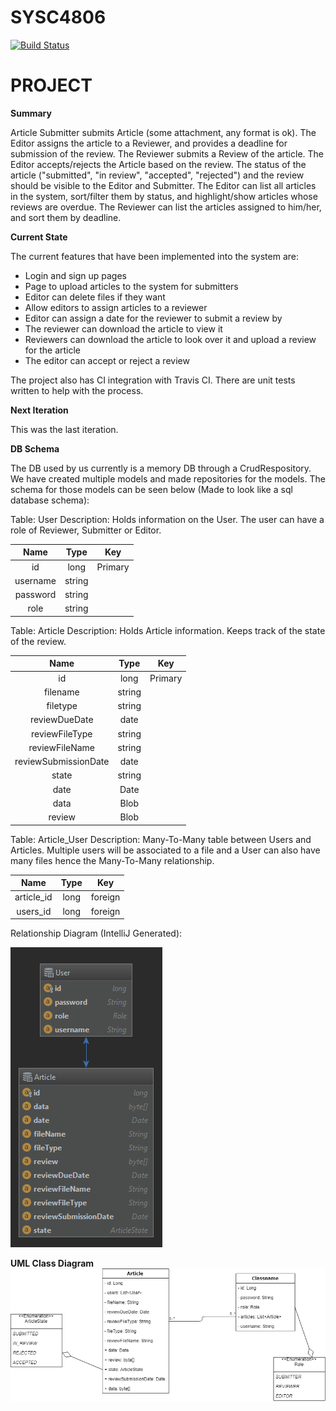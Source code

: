# SYSC4806
[![Build Status](https://travis-ci.org/DanGravel/SYSC4806.svg?branch=master)](https://travis-ci.org/DanGravel/SYSC4806)
# PROJECT
**Summary**

Article Submitter submits Article (some attachment, any format is ok). The Editor assigns the article to a Reviewer, and provides a deadline for submission of the review. The Reviewer submits a Review of the article. The Editor accepts/rejects the Article based on the review. The status of the article ("submitted", "in review", "accepted", "rejected") and the review should be visible to the Editor and Submitter. The Editor can list all articles in the system, sort/filter them by status, and highlight/show articles whose reviews are overdue. The Reviewer can list the articles assigned to him/her, and sort them by deadline.

**Current State**

The current features that have been implemented into the system are:
- Login and sign up pages
- Page to upload articles to the system for submitters
- Editor can delete files if they want
- Allow editors to assign articles to a reviewer
- Editor can assign a date for the reviewer to submit a review by
- The reviewer can download the article to view it
- Reviewers can download the article to look over it and upload a review for the article
- The editor can accept or reject a review

The project also has CI integration with Travis CI. There are unit tests written to help with the process.

**Next Iteration**

This was the last iteration. 

**DB Schema**

The DB used by us currently is a memory DB through a CrudRespository. We have created multiple models and made repositories for the models. 
The schema for those models can be seen below (Made to look like a sql database schema):

Table: User
Description: Holds information on the User. The user can have a role of Reviewer, Submitter or Editor.

| Name      | Type    | Key      |
|:---------:|:-------:|:--------:|
| id        | long    | Primary  |
| username  | string  |          |
| password  | string  |          |
| role      | string  |          |
 
Table: Article
Description: Holds Article information. Keeps track of the state of the review.

| Name                 | Type    | Key      |
|:--------------------:|:-------:|:--------:|
| id                   | long    | Primary  |
| filename             | string  |          |
| filetype             | string  |          |
| reviewDueDate        | date    |          |
| reviewFileType       | string  |          |
| reviewFileName       | string  |          |
| reviewSubmissionDate | date    |          |
| state                | string  |          |   
| date                 | Date    |          |   
| data                 | Blob    |          |
| review               | Blob    |          |

Table: Article_User
Description: Many-To-Many table between Users and Articles. Multiple users will be associated to a file and a User can also have many files hence the Many-To-Many relationship.

| Name        | Type    | Key      |
|:-----------:|:-------:|:--------:|
| article_id  | long    | foreign  |
| users_id    | long    | foreign  |

Relationship Diagram (IntelliJ Generated):

![](Project/UML%20Images/DBDiagram.PNG)

**UML Class Diagram**
![](Project/UML%20Images/ClassDiagram.png)
